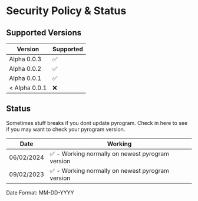 # Security Policy & Status

## Supported Versions

| Version         | Supported          |
| --------------- | ------------------ |
| Alpha 0.0.3     | :white_check_mark: |
| Alpha 0.0.2     | :white_check_mark: |
| Alpha 0.0.1     | :white_check_mark: |
| < Alpha 0.0.1   | :x:                |


## Status

Sometimes stuff breaks if you dont update pyrogram. Check in here to see if you may want to check your pyrogram version.

| Date            | Working                                                          |
| --------------- | ---------------------------------------------------------------- |
| 06/02/2024      | :white_check_mark: - Working normally on newest pyrogram version |
| 09/02/2023      | :white_check_mark: - Working normally on newest pyrogram version |

Date Format: MM-DD-YYYY
